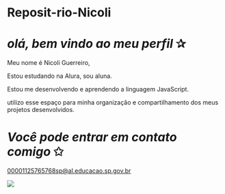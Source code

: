 # Reposit-rio-Nicoli

# *olá, bem vindo ao meu perfil* ✰  

Meu nome é Nicoli Guerreiro,

Estou estudando na Alura, sou aluna.

Estou me desenvolvendo e aprendendo a linguagem JavaScript.

utilizo esse espaço para minha organizaçâo e compartilhamento dos meus projetos desenvolvidos.


# *Você pode entrar em contato comigo* ✩ 

00001125765768sp@al.educacao.sp.gov.br

![](https://i.giphy.com/media/v1.Y2lkPTc5MGI3NjExZjEyYWJ5dTluNnZkOTltamU2Zml2ZDY2bGV5Y2w5dmRuc251eHA2YiZlcD12MV9pbnRlcm5hbF9naWZfYnlfaWQmY3Q9cw/10a8AOSeP6Rqfu/giphy.gif)
